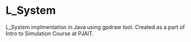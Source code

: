 # L_System
L_System implmentation in Java using gpdraw tool.
Created as a part of Intro to Simulation Course at PJAIT.
